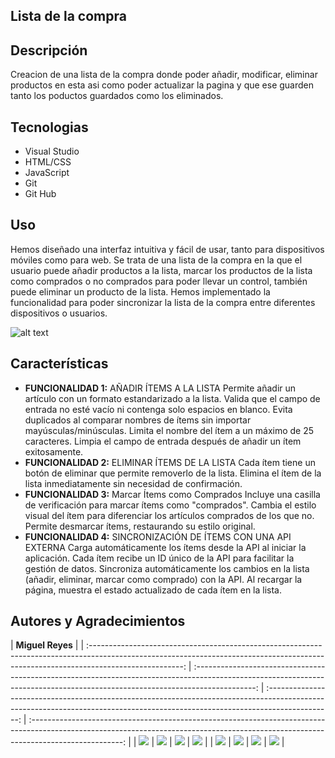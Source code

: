 ## Lista de la compra

## Descripción

Creacion de una lista de la compra donde poder añadir, modificar, eliminar productos en esta asi como poder actualizar la pagina y que ese guarden tanto los poductos guardados como los eliminados.

## Tecnologias

- Visual Studio
- HTML/CSS
- JavaScript
- Git
- Git Hub

## Uso

Hemos diseñado una interfaz intuitiva y fácil de usar, tanto para dispositivos móviles como para web.
Se trata de una lista de la compra en la que el usuario puede añadir productos a la lista, marcar los productos de la lista como comprados o no comprados para poder llevar un control, también puede eliminar un producto de la lista.
Hemos implementado la funcionalidad para poder sincronizar la lista de la compra entre diferentes dispositivos o usuarios.

![alt text](listadecompras.gif)

## Características

- **FUNCIONALIDAD 1:** AÑADIR ÍTEMS A LA LISTA
  Permite añadir un artículo con un formato estandarizado a la lista.
  Valida que el campo de entrada no esté vacío ni contenga solo espacios en blanco.
  Evita duplicados al comparar nombres de ítems sin importar mayúsculas/minúsculas.
  Limita el nombre del ítem a un máximo de 25 caracteres.
  Limpia el campo de entrada después de añadir un ítem exitosamente.
- **FUNCIONALIDAD 2:** ELIMINAR ÍTEMS DE LA LISTA
  Cada ítem tiene un botón de eliminar que permite removerlo de la lista.
  Elimina el ítem de la lista inmediatamente sin necesidad de confirmación.
- **FUNCIONALIDAD 3:** Marcar Ítems como Comprados
  Incluye una casilla de verificación para marcar ítems como "comprados".
  Cambia el estilo visual del ítem para diferenciar los artículos comprados de los que no.
  Permite desmarcar ítems, restaurando su estilo original.
- **FUNCIONALIDAD 4:** SINCRONIZACIÓN DE ÍTEMS CON UNA API EXTERNA
  Carga automáticamente los ítems desde la API al iniciar la aplicación.
  Cada ítem recibe un ID único de la API para facilitar la gestión de datos.
  Sincroniza automáticamente los cambios en la lista (añadir, eliminar, marcar como comprado) con la API.
  Al recargar la página, muestra el estado actualizado de cada ítem en la lista.

## Autores y Agradecimientos

|                                                                                     **Miguel Reyes**                                                                                    |
| :-----------------------------------------------------------------------------------------------------------------------------------------------------------------------------------: | :---------------------------------------------------------------------------------------------------------------------------------------------------------------------------: | :----------------------------------------------------------------------------------------------------------------------------------------------------------------------------: | :-----------------------------------------------------------------------------------------------------------------------------------------------------------------------------------: |
|            <a href="https://github.com/juanignacioFG"> <img src="https://img.shields.io/badge/github-%23121011.svg?&style=for-the-badge&logo=github&logoColor=white"/></a>            |        <a href="https://github.com/monicasimoF5"> <img src="https://img.shields.io/badge/github-%23121011.svg?&style=for-the-badge&logo=github&logoColor=white"/></a>         |           <a href="https://github.com/LayGomez"> <img src="https://img.shields.io/badge/github-%23121011.svg?&style=for-the-badge&logo=github&logoColor=white"/></a>           |            <a href="https://github.com/MIANREVA2024"> <img src="https://img.shields.io/badge/github-%23121011.svg?&style=for-the-badge&logo=github&logoColor=white"/></a>             |
| <a href="https://www.linkedin.com/in/juan-ignacio-fauro/"> <img src="https://img.shields.io/badge/linkedin%20-%230077B5.svg?&style=for-the-badge&logo=linkedin&logoColor=white"/></a> | <a href="https://www.linkedin.com/in/mónica-simó/"><img src="https://img.shields.io/badge/linkedin%20-%230077B5.svg?&style=for-the-badge&logo=linkedin&logoColor=white"/></a> | <a href="www.linkedin.com/in/layla-gomez-vallejos"> <img src="https://img.shields.io/badge/linkedin%20-%230077B5.svg?&style=for-the-badge&logo=linkedin&logoColor=white"/></a> | <a href="https://www.linkedin.com/in/miguelreyesvasquez/"> <img src="https://img.shields.io/badge/linkedin%20-%230077B5.svg?&style=for-the-badge&logo=linkedin&logoColor=white"/></a> |
